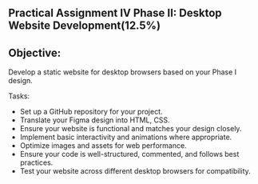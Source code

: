 ## Practical Assignment IV Phase II: Desktop Website Development(12.5%)
## Objective:
Develop a static website for desktop browsers based on your Phase I design.

Tasks:
* Set up a GitHub repository for your project.
* Translate your Figma design into HTML, CSS.
* Ensure your website is functional and matches your design closely.
* Implement basic interactivity and animations where appropriate.
* Optimize images and assets for web performance.
* Ensure your code is well-structured, commented, and follows best practices.
* Test your website across different desktop browsers for compatibility.